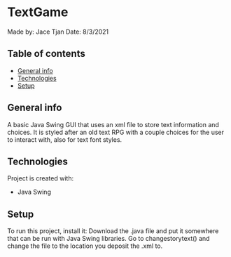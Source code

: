 # TextGame
Made by: Jace Tjan Date: 8/3/2021
## Table of contents
* [General info](#general-info)
* [Technologies](#technologies)
* [Setup](#setup)

## General info
A basic Java Swing GUI that uses an xml file to store text information and choices. It is styled after an old text RPG with a couple choices for the user to interact with, also for text font styles.
	
## Technologies
Project is created with:
* Java Swing
	
## Setup
To run this project, install it:
Download the .java file and put it somewhere that can be run with Java Swing libraries.
Go to changestorytext() and change the file to the location you deposit the .xml to.
